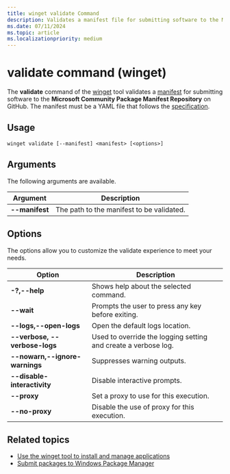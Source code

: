 ```yaml
---
title: winget validate Command
description: Validates a manifest file for submitting software to the Microsoft Community Package Manifest Repository on GitHub.
ms.date: 07/11/2024
ms.topic: article
ms.localizationpriority: medium
---
```


# validate command (winget)

The **validate** command of the [winget](index.md) tool validates a [manifest](../package/manifest.md) for submitting software to the **Microsoft Community Package Manifest Repository** on GitHub. The manifest must be a YAML file that follows the [specification](https://github.com/microsoft/winget-pkgs/blob/master/AUTHORING_MANIFESTS.md).

## Usage

`winget validate [--manifest] <manifest> [<options>]`

## Arguments

The following arguments are available.

| Argument  | Description |
|--------------|-------------|
| **--manifest** |  The path to the manifest to be validated. |

## Options

The options allow you to customize the validate experience to meet your needs.

| Option  | Description |
|-------------|-------------|
| **-?,--help** | Shows help about the selected command. |
| **--wait** | Prompts the user to press any key before exiting. |
| **--logs,--open-logs** | Open the default logs location. |
| **--verbose, --verbose-logs** | Used to override the logging setting and create a verbose log. |
| **--nowarn,--ignore-warnings** | Suppresses warning outputs. |
| **--disable-interactivity** | Disable interactive prompts. |
| **--proxy** | Set a proxy to use for this execution. |
| **--no-proxy** | Disable the use of proxy for this execution. |

## Related topics

* [Use the winget tool to install and manage applications](index.md)
* [Submit packages to Windows Package Manager](../package/index.md)
